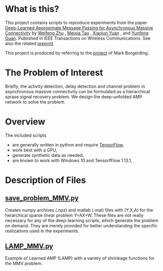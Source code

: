 # What is this?

This project contains scripts to reproduce experiments from the paper
[Deep-Learned Approximate Message Passing for Asynchronous Massive Connectivity](https://ieeexplore.ieee.org/abstract/document/9390399/)
by 
[Weifeng Zhu](mailto://wf.zhu@sjtu.edu.cn)
,
[Meixia Tao](mailto://mxtao@sjtu.edu.cn)
,
[Xiaojun Yuan](mailto://xjyuan@uestc.edu.cn)
, and [Yunfeng Guan](mailto://yfguan69@sjtu.edu.cn).
Published in IEEE Transactions on Wireless Communications.
See also the related [preprint](https://arxiv.org/abs/2101.00651)

This project is produced by referring to the [project](https://github.com/mborgerding/onsager_deep_learning) of Mark Borgerding.

# The Problem of Interest

Briefly, the activity detection, delay detection and channel problem in asynchronous massive connectivity can be formulated as a hierarchical sprase signal recovery problem. We design the deep-unfolded AMP network to solve the problem.

# Overview

The included scripts 
- are generally written in python and require [TensorFlow](http://www.tensorflow.org),
- work best with a GPU,
- generate synthetic data as needed,
- are known to work with Windows 10 and TensorfFlow 1.13.1,


# Description of Files

## [save_problem_MMV.py](save_problem.py) 

Creates numpy archives (.npz) and matlab (.mat) files with (Y,X,A) for the herarchical sparse linear problem Y=AX+W.
These files are not really necessary for any of the deep-learning scripts, which generate the problem on demand.
They are merely provided for better understanding the specific realizations used in the experiments.

## [LAMP_MMV.py](LAMP_MMV.py)

Example of Learned AMP (LAMP) with a variety of shrinkage functions for the MMV problem.

